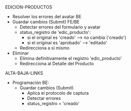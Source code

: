 EDICION-PRODUCTOS
- Resolver los errores del avatar BE
- Guardar cambios (Submit) FE/BE
	- Detectar errores del formulario y avatar
	- status_registro de 'edic_producto':
		- si el original es 'creado' --> no cambia ('creado')
		- si el original es 'aprobado' --> 'editado'
	- Redirecciona a sí mismo
- Eliminar
	- Elimina definitivamente el registro 'edic_producto'
	- Redirecciona al Detalle del Producto

ALTA-BAJA-LINKS
- Programación BE:
	- Guardar cambios (Submit)
		- Aplica el protocolo de captura
		- Detectar errores
		- status_registro = 'creado'
